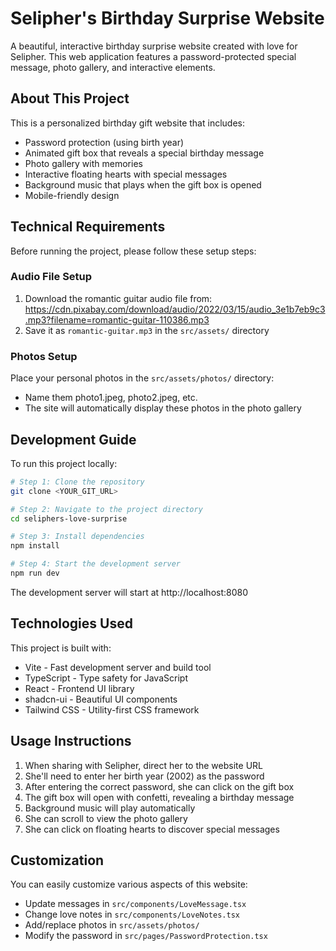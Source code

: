 # Selipher's Birthday Surprise Website

A beautiful, interactive birthday surprise website created with love for Selipher. This web application features a password-protected special message, photo gallery, and interactive elements.

## About This Project

This is a personalized birthday gift website that includes:
- Password protection (using birth year)
- Animated gift box that reveals a special birthday message
- Photo gallery with memories
- Interactive floating hearts with special messages
- Background music that plays when the gift box is opened
- Mobile-friendly design

## Technical Requirements

Before running the project, please follow these setup steps:

### Audio File Setup

1. Download the romantic guitar audio file from: https://cdn.pixabay.com/download/audio/2022/03/15/audio_3e1b7eb9c3.mp3?filename=romantic-guitar-110386.mp3
2. Save it as `romantic-guitar.mp3` in the `src/assets/` directory

### Photos Setup

Place your personal photos in the `src/assets/photos/` directory:
- Name them photo1.jpeg, photo2.jpeg, etc.
- The site will automatically display these photos in the photo gallery

## Development Guide

To run this project locally:

```sh
# Step 1: Clone the repository
git clone <YOUR_GIT_URL>

# Step 2: Navigate to the project directory
cd seliphers-love-surprise

# Step 3: Install dependencies
npm install

# Step 4: Start the development server
npm run dev
```

The development server will start at http://localhost:8080

## Technologies Used

This project is built with:
- Vite - Fast development server and build tool
- TypeScript - Type safety for JavaScript
- React - Frontend UI library
- shadcn-ui - Beautiful UI components
- Tailwind CSS - Utility-first CSS framework

## Usage Instructions

1. When sharing with Selipher, direct her to the website URL
2. She'll need to enter her birth year (2002) as the password
3. After entering the correct password, she can click on the gift box
4. The gift box will open with confetti, revealing a birthday message
5. Background music will play automatically
6. She can scroll to view the photo gallery
7. She can click on floating hearts to discover special messages

## Customization

You can easily customize various aspects of this website:
- Update messages in `src/components/LoveMessage.tsx`
- Change love notes in `src/components/LoveNotes.tsx`
- Add/replace photos in `src/assets/photos/`
- Modify the password in `src/pages/PasswordProtection.tsx`
